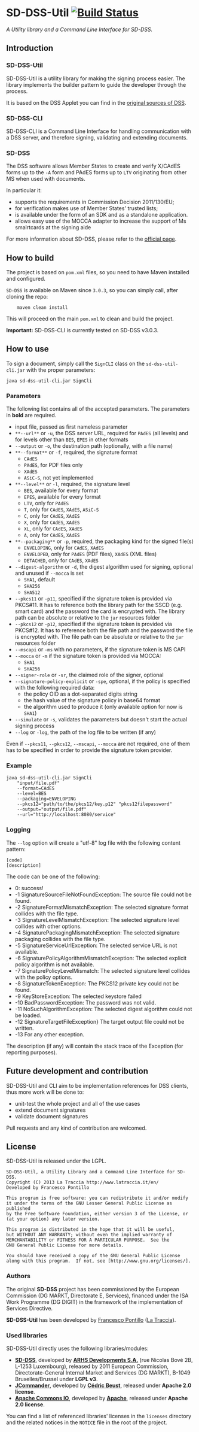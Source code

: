 # SD-DSS-Util [![Build Status](https://travis-ci.org/latraccia/sd-dss-util.png?branch=develop)](https://travis-ci.org/latraccia/sd-dss-util)
*A Utility library and a Command Line Interface for SD-DSS.*

## Introduction

### SD-DSS-Util

SD-DSS-Util is a utility library for making the signing process easier. The library implements the builder pattern to
guide the developer through the process.

It is based on the DSS Applet you can find in the
[original sources of DSS](https://joinup.ec.europa.eu/software/sd-dss/release/all).

### SD-DSS-CLI

SD-DSS-CLI is a Command Line Interface for handling communication with a DSS server, and therefore signing, validating
and extending documents.

### SD-DSS

The DSS software allows Member States to create and verify X/CAdES forms up to the `-A` form and PAdES forms up to
`LTV` originating from other MS when used with documents.

In particular it:

* supports the requirements in Commission Decision 2011/130/EU;
* for verification makes use of Member States' trusted lists;
* is available under the form of an SDK and as a standalone application.
* allows easy use of the MOCCA adapter to increase the support of Ms smalrtcards at the signing aide

For more information about SD-DSS, please refer to the [official page](https://joinup.ec.europa.eu/software/sd-dss).

## How to build

The project is based on `pom.xml` files, so you need to have Maven installed and configured.

`SD-DSS` is available on Maven since `3.0.3`, so you can simply call, after cloning the repo:

```shell
    maven clean install
```

This will proceed on the main `pom.xml` to clean and build the project.

**Important:** SD-DSS-CLI is currently tested on SD-DSS v3.0.3.

## How to use

To sign a document, simply call the `SignCLI` class on the `sd-dss-util-cli.jar` with the proper parameters:

    java sd-dss-util-cli.jar SignCli

### Parameters
The following list contains all of the accepted parameters. The parameters in **bold** are required.

* input file, passed as first nameless parameter
* `**--url**` or `-u`, the DSS server URL, required for `PAdES` (all levels) and for levels other than `BES`, `EPES` in
other formats
* `--output` or `-o`, the destination path (optionally, with a file name)
* `**--format**` or `-f`, required, the signature format
	* `CAdES`
	* `PAdES`, for PDF files only
	* `XAdES`
	* `ASiC-S`, not yet implemented
* `**--level**` or `-l`, required, the signature level
	* `BES`, available for every format
	* `EPES`, available for every format
	* `LTV`, only for `PAdES`
	* `T`, only for `CAdES`, `XAdES`, `ASiC-S`
	* `C`, only for `CAdES`, `XAdES`
	* `X`, only for `CAdES`, `XAdES`
	* `XL`, only for `CAdES`, `XAdES`
	* `A`, only for `CAdES`, `XAdES`
* `**--packaging**` or `-p`, required, the packaging kind for the signed file(s)
	* `ENVELOPING`, only for `CAdES`, `XAdES`
	* `ENVELOPED`, only for `PAdES` (PDF files), `XAdES` (XML files)
	* `DETACHED`, only for `CAdES`, `XAdES`
* `--digest-algorithm` or `-d`, the digest algorithm used for signing, optional and unused if `--mocca` is set
	* `SHA1`, default
	* `SHA256`
	* `SHA512`
* `--pkcs11` or `-p11`, specified if the signature token is provided via PKCS#11. It has to reference both the library
path for the SSCD (e.g. smart card) and the password the card is encrypted with. The library path can be absolute or
relative to the `jar` resources folder
* `--pkcs12` or `-p12`, specified if the signature token is provided via PKCS#12. It has to reference both the file
path and the password the file is encrypted with. The file path can be absolute or relative to the `jar` resources
folder
* `--mscapi` or `-ms` with no parameters, if the signature token is MS CAPI
* `--mocca` or `-m` if the signature token is provided via MOCCA:
	* `SHA1`
	* `SHA256`
* `--signer-role` or `-sr`, the claimed role of the signer, optional
* `--signature-policy-explicit` or `-spe`, optional, if the policy is specified with the following required data:
	* the policy OID as a dot-separated digits string
	* the hash value of the signature policy in base64 format
	* the algorithm used to produce it (only available option for now is `SHA1`)
* `--simulate` or `-s`, validates the parameters but doesn't start the actual signing process
* `--log` or `-log`, the path of the log file to be written (if any)

Even if `--pkcs11`, `--pkcs12`, `--mscapi`, `--mocca` are not required, one of them has to be specified in order to
provide the signature token provider.

### Example

    java sd-dss-util-cli.jar SignCli
		"input/file.pdf"
		--format=CAdES
		--level=BES
		--packaging=ENVELOPING
		--pkcs12="path/to/the/pkcs12/key.p12" "pkcs12filepassword"
		--output="output/file.pdf"
		--url="http://localhost:8080/service"
		
### Logging

The `--log` option will create a "utf-8" log file with the following content pattern:

    [code]
    [description]

The code can be one of the following:

* 0: success!
* -1 SignatureSourceFileNotFoundException: The source file could not be found.
* -2 SignatureFormatMismatchException: The selected signature format collides with the file type.
* -3 SignatureLevelMismatchException: The selected signature level collides with other options.
* -4 SignaturePackagingMismatchException: The selected signature packaging collides with the file type.
* -5 SignatureServiceUrlException: The selected service URL is not available.
* -6 SignaturePolicyAlgorithmMismatchException: The selected explicit policy algorithm is not available.
* -7 SignaturePolicyLevelMismatch: The selected signature level collides with the policy options.
* -8 SignatureTokenException: The PKCS12 private key could not be found.
* -9 KeyStoreException: The selected keystore failed
* -10 BadPasswordException: The password was not valid.
* -11 NoSuchAlgorithmException: The selected digest algorithm could not be loaded.
* -12 SignatureTargetFileException} The target output file could not be written.
* -13 For any other exception.

The description (if any) will contain the stack trace of the Exception (for reporting purposes).

## Future development and contribution

SD-DSS-Util and CLI aim to be implementation references for DSS clients, thus more work will be done to:

* unit-test the whole project and all of the use cases
* extend document signatures
* validate document signatures

Pull requests and any kind of contribution are welcomed.

## License

SD-DSS-Util is released under the LGPL.

    SD-DSS-Util, a Utility Library and a Command Line Interface for SD-DSS.
    Copyright (C) 2013 La Traccia http://www.latraccia.it/en/
    Developed by Francesco Pontillo

    This program is free software: you can redistribute it and/or modify
    it under the terms of the GNU Lesser General Public License as published
    by the Free Software Foundation, either version 3 of the License, or
    (at your option) any later version.

    This program is distributed in the hope that it will be useful,
    but WITHOUT ANY WARRANTY; without even the implied warranty of
    MERCHANTABILITY or FITNESS FOR A PARTICULAR PURPOSE.  See the
    GNU General Public License for more details.

    You should have received a copy of the GNU General Public License
    along with this program.  If not, see [http://www.gnu.org/licenses/].

### Authors

The original **SD-DSS** project has been commissioned by the European Commission (DG MARKT, Directorate E, Services),
financed under the ISA Work Programme (DG DIGIT) in the framework of the implementation of Services Directive.

**SD-DSS-Util** has been developed by [Francesco Pontillo](mailto:francescopontillo@gmail.com)
([La Traccia](http://www.latraccia.it/en/)).

### Used libraries

SD-DSS-Util directly uses the following libraries/modules:

* [**SD-DSS**](https://joinup.ec.europa.eu/software/sd-dss), developed by
[**ARHS Developments S.A.**](http://www.arhs-developments.com) (rue Nicolas Bové 2B, L-1253 Luxembourg), released by
2011 European Commission, Directorate-General Internal Market and Services (DG MARKT), B-1049 Bruxelles/Brussel
under **LGPL v3**.
* [**JCommander**](http://jcommander.org/), developed by [**Cédric Beust**](mailto:cedric@beust.com), released under
**Apache 2.0 license**.
* [**Apache Commons IO**](http://commons.apache.org/proper/commons-io/), developed by
[**Apache**](http://www.apache.org/), released under **Apache 2.0 license**.

You can find a list of referenced libraries' licenses in the `licenses` directory and the related notices in the
`NOTICE` file in the root of the project.